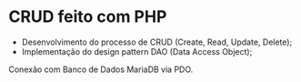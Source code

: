 # CRUD feito com PHP
- Desenvolvimento do processo de CRUD (Create, Read, Update, Delete);
- Implementação do design pattern DAO (Data Access Object);

Conexão com Banco de Dados MariaDB via PDO.
